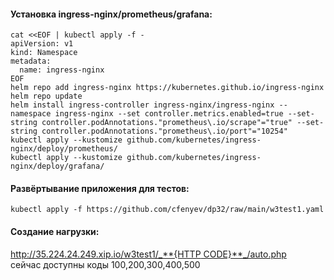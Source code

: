 #### Установка ingress-nginx/prometheus/grafana:
````
cat <<EOF | kubectl apply -f -
apiVersion: v1
kind: Namespace
metadata:
  name: ingress-nginx
EOF
helm repo add ingress-nginx https://kubernetes.github.io/ingress-nginx
helm repo update
helm install ingress-controller ingress-nginx/ingress-nginx --namespace ingress-nginx --set controller.metrics.enabled=true --set-string controller.podAnnotations."prometheus\.io/scrape"="true" --set-string controller.podAnnotations."prometheus\.io/port"="10254"
kubectl apply --kustomize github.com/kubernetes/ingress-nginx/deploy/prometheus/
kubectl apply --kustomize github.com/kubernetes/ingress-nginx/deploy/grafana/
````
#### Развёртывание приложения для тестов:
````
kubectl apply -f https://github.com/cfenyev/dp32/raw/main/w3test1.yaml
````
#### Создание нагрузки:
[http://35.224.24.249.xip.io/w3test1/_**{HTTP CODE}**_/auto.php]()\
сейчас доступны коды 100,200,300,400,500
